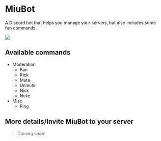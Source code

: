 # MiuBot
A Discord bot that helps you manage your servers, but also includes some fun commands.

![](https://yt3.ggpht.com/-4feLfBun-a0/AAAAAAAAAAI/AAAAAAAAAAA/-KeJnVNmBfg/s900-c-k-no-mo-rj-c0xffffff/photo.jpg)

## Available commands

* Moderation
    - Ban
    - Kick
    - Mute
    - Unmute
    - Nick
    - Nuke
* Misc
    - Ping

## More details/Invite MiuBot to your server
> Coming soon!

